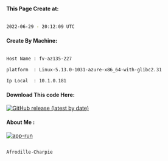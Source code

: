 
   
#### This Page Create at:

```bash

2022-06-29 - 20:12:09 UTC

```

#### Create By Machine:

```bash

Host Name : fv-az135-227

platform  : Linux-5.13.0-1031-azure-x86_64-with-glibc2.31

Ip Local  : 10.1.0.181

```
#### Download This code Here:

[![GitHub release (latest by date)](https://img.shields.io/github/v/release/Afrodille-Charpie/App-Run-1?style=for-the-badge&label=Download)](https://github.com/Afrodille-Charpie/App-Run-1/releases) 

</p> 

#### About Me :

[![app-run](https://github.com/Afrodille-Charpie/App-Run-1/actions/workflows/app-run.yml/badge.svg)](https://github.com/Afrodille-Charpie/App-Run-1/actions/workflows/app-run.yml)

```bash

Afrodille-Charpie

```

